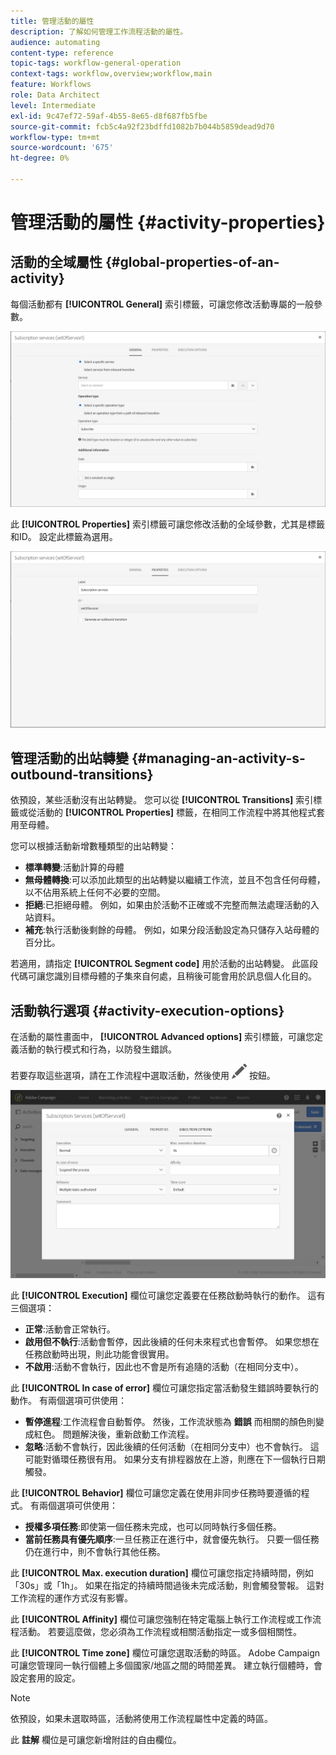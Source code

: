 ```yaml
---
title: 管理活動的屬性
description: 了解如何管理工作流程活動的屬性。
audience: automating
content-type: reference
topic-tags: workflow-general-operation
context-tags: workflow,overview;workflow,main
feature: Workflows
role: Data Architect
level: Intermediate
exl-id: 9c47ef72-59af-4b55-8e65-d8f687fb5fbe
source-git-commit: fcb5c4a92f23bdffd1082b7b044b5859dead9d70
workflow-type: tm+mt
source-wordcount: '675'
ht-degree: 0%

---
```


# 管理活動的屬性 {#activity-properties}

## 活動的全域屬性 {#global-properties-of-an-activity}

每個活動都有 **[!UICONTROL General]** 索引標籤，可讓您修改活動專屬的一般參數。

![](assets/activity-properties.png)

此 **[!UICONTROL Properties]** 索引標籤可讓您修改活動的全域參數，尤其是標籤和ID。 設定此標籤為選用。

![](assets/activity-properties2.png)

## 管理活動的出站轉變 {#managing-an-activity-s-outbound-transitions}

依預設，某些活動沒有出站轉變。 您可以從 **[!UICONTROL Transitions]** 索引標籤或從活動的 **[!UICONTROL Properties]** 標籤，在相同工作流程中將其他程式套用至母體。

您可以根據活動新增數種類型的出站轉變：

* **標準轉變**:活動計算的母體
* **無母體轉換**:可以添加此類型的出站轉變以繼續工作流，並且不包含任何母體，以不佔用系統上任何不必要的空間。
* **拒絕**:已拒絕母體。 例如，如果由於活動不正確或不完整而無法處理活動的入站資料。
* **補充**:執行活動後剩餘的母體。 例如，如果分段活動設定為只儲存入站母體的百分比。

若適用，請指定 **[!UICONTROL Segment code]** 用於活動的出站轉變。 此區段代碼可讓您識別目標母體的子集來自何處，且稍後可能會用於訊息個人化目的。

## 活動執行選項 {#activity-execution-options}

在活動的屬性畫面中， **[!UICONTROL Advanced options]** 索引標籤，可讓您定義活動的執行模式和行為，以防發生錯誤。

若要存取這些選項，請在工作流程中選取活動，然後使用 ![](assets/edit_darkgrey-24px.png) 按鈕。

![](assets/wkf_advanced_parameters.png)

此 **[!UICONTROL Execution]** 欄位可讓您定義要在任務啟動時執行的動作。 這有三個選項：

* **正常**:活動會正常執行。
* **啟用但不執行**:活動會暫停，因此後續的任何未來程式也會暫停。 如果您想在任務啟動時出現，則此功能會很實用。
* **不啟用**:活動不會執行，因此也不會是所有追隨的活動（在相同分支中）。

此 **[!UICONTROL In case of error]** 欄位可讓您指定當活動發生錯誤時要執行的動作。 有兩個選項可供使用：

* **暫停進程**:工作流程會自動暫停。 然後，工作流狀態為 **錯誤** 而相關的顏色則變成紅色。 問題解決後，重新啟動工作流程。
* **忽略**:活動不會執行，因此後續的任何活動（在相同分支中）也不會執行。 這可能對循環任務很有用。 如果分支有排程器放在上游，則應在下一個執行日期觸發。

此 **[!UICONTROL Behavior]** 欄位可讓您定義在使用非同步任務時要遵循的程式。 有兩個選項可供使用：

* **授權多項任務**:即使第一個任務未完成，也可以同時執行多個任務。
* **當前任務具有優先順序**:一旦任務正在進行中，就會優先執行。 只要一個任務仍在進行中，則不會執行其他任務。

此 **[!UICONTROL Max. execution duration]** 欄位可讓您指定持續時間，例如「30s」或「1h」。 如果在指定的持續時間過後未完成活動，則會觸發警報。 這對工作流程的運作方式沒有影響。

此 **[!UICONTROL Affinity]** 欄位可讓您強制在特定電腦上執行工作流程或工作流程活動。 若要這麼做，您必須為工作流程或相關活動指定一或多個相關性。

此 **[!UICONTROL Time zone]** 欄位可讓您選取活動的時區。 Adobe Campaign可讓您管理同一執行個體上多個國家/地區之間的時間差異。 建立執行個體時，會設定套用的設定。

>[!NOTE]
>
>依預設，如果未選取時區，活動將使用工作流程屬性中定義的時區。

此 **註解** 欄位是可讓您新增附註的自由欄位。
